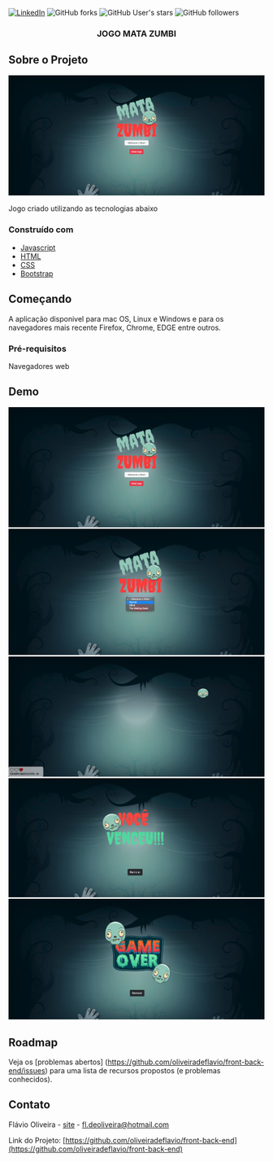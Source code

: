 
[![LinkedIn][linkedin-shield]][linkedin-url]
![GitHub forks](https://img.shields.io/github/forks/oliveiradeflavio/front-back-end?style=for-the-badge)
![GitHub User's stars](https://img.shields.io/github/stars/oliveiradeflavio?style=for-the-badge)
![GitHub followers](https://img.shields.io/github/followers/oliveiradeflavio?style=for-the-badge)


<h3 align="center">JOGO MATA ZUMBI</h3>


<!-- ABOUT THE PROJECT -->
## Sobre o Projeto

[![tela inicial][product-screenshot]]()

Jogo criado utilizando as tecnologias abaixo

### Construído com

* [Javascript](https://www.w3schools.com/js/)
* [HTML](https://www.w3schools.com/html/)
* [CSS](https://www.w3schools.com/css/)
* [Bootstrap](https://getbootstrap.com/)


<!-- GETTING STARTED -->
## Começando

A aplicação disponivel para mac OS, Linux e Windows e para os navegadores mais recente Firefox, Chrome, EDGE entre outros.


### Pré-requisitos

Navegadores web 


<!-- USAGE EXAMPLES -->
## Demo

![Tela Inicial](https://github.com/oliveiradeflavio/front-back-end/blob/main/mata_zumbi/imagens/screen_inicial.png?raw=true)
![Tela Nível](https://github.com/oliveiradeflavio/front-back-end/blob/main/mata_zumbi/imagens/screen_nivel.png?raw=true)
![Tela Jogo](https://github.com/oliveiradeflavio/front-back-end/blob/main/mata_zumbi/imagens/screen_app.png?raw=true)
![Tela Vencedor](https://github.com/oliveiradeflavio/front-back-end/blob/main/mata_zumbi/imagens/screen_vc_venceu.png?raw=true)
![Tela Game Over](https://github.com/oliveiradeflavio/front-back-end/blob/main/mata_zumbi/imagens/screen_gameover.png?raw=true)


<!-- ROADMAP -->
## Roadmap

Veja os [problemas abertos] (https://github.com/oliveiradeflavio/front-back-end/issues) para uma lista de recursos propostos (e problemas conhecidos).


<!-- CONTACT -->
## Contato

Flávio Oliveira - [site](http://www.flaviodeoliveira.com.br) - fl.deoliveira@hotmail.com

Link do Projeto: [https://github.com/oliveiradeflavio/front-back-end](https://github.com/oliveiradeflavio/front-back-end)



<!-- MARKDOWN LINKS & IMAGES -->
<!-- https://www.markdownguide.org/basic-syntax/#reference-style-links -->
[linkedin-shield]: https://img.shields.io/badge/-LinkedIn-black.svg?style=for-the-badge&logo=linkedin&colorB=555
[linkedin-url]: https://www.linkedin.com/in/fladoliveira/
[product-screenshot]: https://github.com/oliveiradeflavio/front-back-end/blob/main/mata_zumbi/imagens/screen_inicial.png?raw=true
